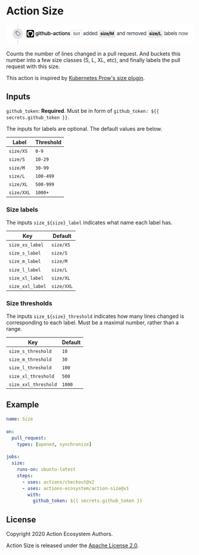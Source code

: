 # Action Size

![screenshot](./docs/assets/screenshot.png)

Counts the number of lines changed in a pull request.
And buckets this number into a few size classes (S, L, XL, etc), and finally labels the pull request with this size.

This action is inspired by [Kubernetes Prow's size plugin](https://prow.k8s.io/plugins).

## Inputs

`github_token`: **Required**. Must be in form of `github_token: ${{ secrets.github_token }}`.

The inputs for labels are optional. The default values are below.

|   Label    | Threshold |
| ---------- | --------- |
| `size/XS`  | `0-9`     |
| `size/S`   | `10-29`   |
| `size/M`   | `30-99`   |
| `size/L`   | `100-499` |
| `size/XL`  | `500-999` |
| `size/XXL` | `1000+`   |

### Size labels

The inputs `size_${size}_label` indicates what name each label has.

|       Key        |  Default   |
| ---------------- | ---------- |
| `size_xs_label`  | `size/XS`  |
| `size_s_label`   | `size/S`   |
| `size_m_label`   | `size/M`   |
| `size_l_label`   | `size/L`   |
| `size_xl_label`  | `size/XL`  |
| `size_xxl_label` | `size/XXL` |

### Size thresholds

The inputs `size_${size}_threshold` indicates how many lines changed is corresponding to each label.
Must be a maximal number, rather than a range.

|         Key          | Default |
| -------------------- | ------- |
| `size_s_threshold`   | `10`    |
| `size_m_threshold`   | `30`    |
| `size_l_threshold`   | `100`   |
| `size_xl_threshold`  | `500`   |
| `size_xxl_threshold` | `1000`  |

## Example

```yaml
name: Size

on:
  pull_request:
    types: [opened, synchronize]

jobs:
  size:
    runs-on: ubuntu-latest
    steps:
      - uses: actions/checkout@v2
      - uses: actions-ecosystem/action-size@v1
        with:
          github_token: ${{ secrets.github_token }}
```

## License

Copyright 2020 Action Ecosystem Authors.

Action Size is released under the [Apache License 2.0](./LICENSE).
